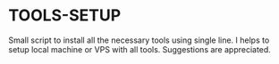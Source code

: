 # TOOLS-SETUP
Small script to install all the necessary tools using single line. I helps to setup local machine or VPS with all tools. 
Suggestions are appreciated.
